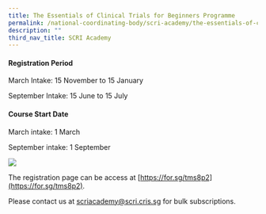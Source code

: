 ```yaml
---
title: The Essentials of Clinical Trials for Beginners Programme
permalink: /national-coordinating-body/scri-academy/the-essentials-of-clinical-trials-for-beginners-programme/
description: ""
third_nav_title: SCRI Academy
---
```

#### Registration Period

March Intake: 15 November to 15 January

September Intake: 15 June to 15 July

#### Course Start Date

March intake: 1 March

September intake: 1 September


![](https://www.scri.edu.sg/wp-content/uploads/2023/06/Programme-brochure-SGI_flyer_12Jun2023_page-0001-1.jpg)

The registration page can be access at [https://for.sg/tms8p2](https://for.sg/tms8p2).

Please contact us at [scriacademy@scri.cris.sg](mailto:scriacademy@scri.cris.sg) for bulk subscriptions.